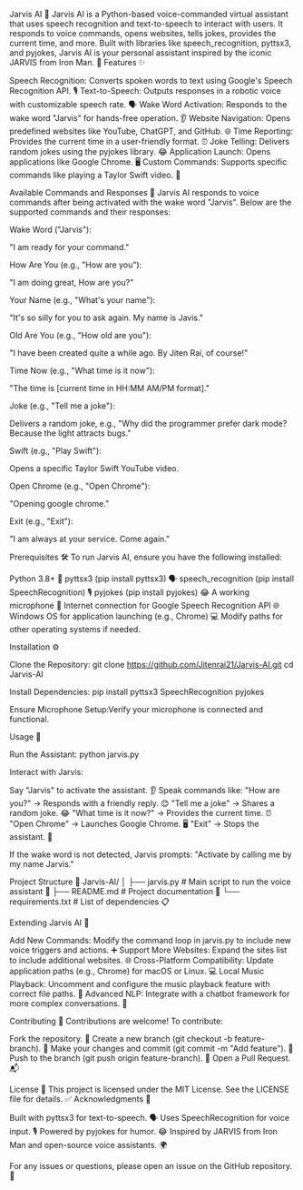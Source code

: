 Jarvis AI 🤖
Jarvis AI is a Python-based voice-commanded virtual assistant that uses speech recognition and text-to-speech to interact with users. It responds to voice commands, opens websites, tells jokes, provides the current time, and more. Built with libraries like speech_recognition, pyttsx3, and pyjokes, Jarvis AI is your personal assistant inspired by the iconic JARVIS from Iron Man. 🚀
Features ✨

Speech Recognition: Converts spoken words to text using Google's Speech Recognition API. 🎙️
Text-to-Speech: Outputs responses in a robotic voice with customizable speech rate. 🗣️
Wake Word Activation: Responds to the wake word "Jarvis" for hands-free operation. 👂
Website Navigation: Opens predefined websites like YouTube, ChatGPT, and GitHub. 🌐
Time Reporting: Provides the current time in a user-friendly format. ⏰
Joke Telling: Delivers random jokes using the pyjokes library. 😂
Application Launch: Opens applications like Google Chrome. 🖥️
Custom Commands: Supports specific commands like playing a Taylor Swift video. 🎵

Available Commands and Responses 🎉
Jarvis AI responds to voice commands after being activated with the wake word "Jarvis". Below are the supported commands and their responses:

Wake Word ("Jarvis"):

"I am ready for your command."


How Are You (e.g., "How are you"):

"I am doing great, How are you?"


Your Name (e.g., "What's your name"):

"It's so silly for you to ask again. My name is Javis."


Old Are You (e.g., "How old are you"):

"I have been created quite a while ago. By Jiten Rai, of course!"


Time Now (e.g., "What time is it now"):

"The time is [current time in HH:MM AM/PM format]."


Joke (e.g., "Tell me a joke"):

Delivers a random joke, e.g., "Why did the programmer prefer dark mode? Because the light attracts bugs."


Swift (e.g., "Play Swift"):

Opens a specific Taylor Swift YouTube video.


Open Chrome (e.g., "Open Chrome"):

"Opening google chrome."


Exit (e.g., "Exit"):

"I am always at your service. Come again."



Prerequisites 🛠️
To run Jarvis AI, ensure you have the following installed:

Python 3.8+ 🐍
pyttsx3 (pip install pyttsx3) 🗣️
speech_recognition (pip install SpeechRecognition) 🎙️
pyjokes (pip install pyjokes) 😂
A working microphone 🎤
Internet connection for Google Speech Recognition API 🌐
Windows OS for application launching (e.g., Chrome) 💻
Modify paths for other operating systems if needed.



Installation ⚙️

Clone the Repository:
git clone https://github.com/Jitenrai21/Jarvis-AI.git
cd Jarvis-AI


Install Dependencies:
pip install pyttsx3 SpeechRecognition pyjokes


Ensure Microphone Setup:Verify your microphone is connected and functional.


Usage 🚀

Run the Assistant:
python jarvis.py


Interact with Jarvis:

Say "Jarvis" to activate the assistant. 👂
Speak commands like:
"How are you?" → Responds with a friendly reply. 😊
"Tell me a joke" → Shares a random joke. 😂
"What time is it now?" → Provides the current time. ⏰
"Open Chrome" → Launches Google Chrome. 🖥️
"Exit" → Stops the assistant. 🚪


If the wake word is not detected, Jarvis prompts: "Activate by calling me by my name Jarvis."



Project Structure 📁
Jarvis-AI/
│
├── jarvis.py            # Main script to run the voice assistant 🤖
├── README.md            # Project documentation 📖
└── requirements.txt     # List of dependencies 📋

Extending Jarvis AI 🌟

Add New Commands: Modify the command loop in jarvis.py to include new voice triggers and actions. ➕
Support More Websites: Expand the sites list to include additional websites. 🌐
Cross-Platform Compatibility: Update application paths (e.g., Chrome) for macOS or Linux. 💻
Local Music Playback: Uncomment and configure the music playback feature with correct file paths. 🎵
Advanced NLP: Integrate with a chatbot framework for more complex conversations. 🧠

Contributing 🤝
Contributions are welcome! To contribute:

Fork the repository. 🍴
Create a new branch (git checkout -b feature-branch). 🌿
Make your changes and commit (git commit -m "Add feature"). 💾
Push to the branch (git push origin feature-branch). 🚀
Open a Pull Request. 📬

License 📜
This project is licensed under the MIT License. See the LICENSE file for details. ✅
Acknowledgments 🙌

Built with pyttsx3 for text-to-speech. 🗣️
Uses SpeechRecognition for voice input. 🎙️
Powered by pyjokes for humor. 😂
Inspired by JARVIS from Iron Man and open-source voice assistants. 🌍


For any issues or questions, please open an issue on the GitHub repository. 🐛
